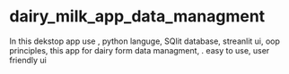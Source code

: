 # dairy_milk_app_data_managment
In this dekstop app use ,
python languge,
SQlit database,
streanlit ui,
oop principles,
this app for dairy form data managment, .
easy to use, 
user friendly ui


